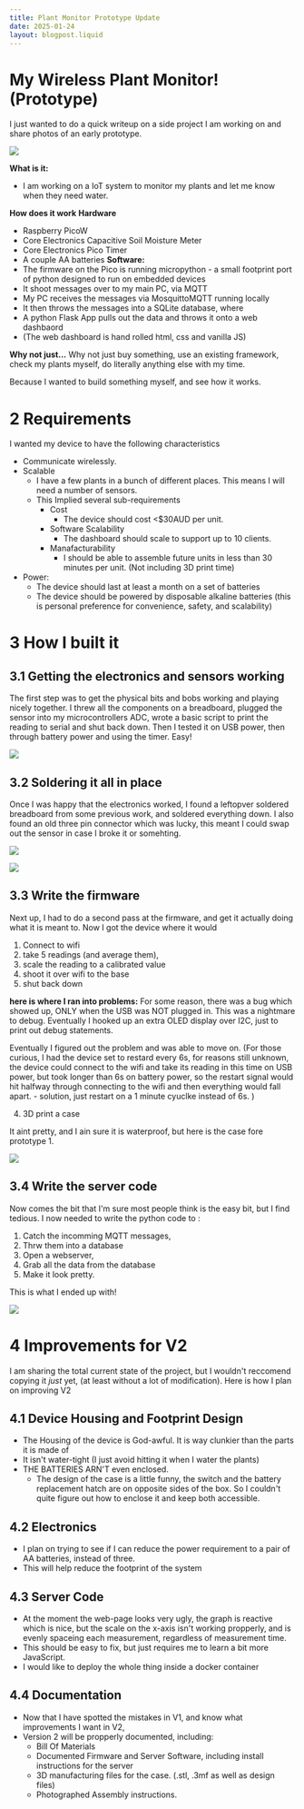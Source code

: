 ```yaml
---
title: Plant Monitor Prototype Update
date: 2025-01-24
layout: blogpost.liquid
---
```




# My Wireless Plant Monitor! (Prototype)

I just wanted to do a quick writeup on a side project I am working on and share photos of an early prototype.


![](/Assets/20240124Plant.png)

**What is it:**
- I am working on a IoT system to monitor my plants and let me know when they need water.

**How does it work**
**Hardware**
- Raspberry PicoW
- Core Electronics Capacitive Soil Moisture Meter
- Core Electronics Pico Timer
- A couple AA batteries
**Software:**
- The firmware on the Pico is running micropython - a small footprint port of python designed to run on embedded devices
- It shoot messages over to my main PC, via MQTT
- My PC receives the messages via MosquittoMQTT running locally
- It then throws the messages into a SQLite database, where
- A python Flask App pulls out the data and throws it onto a web dashbaord
- (The web dashboard is hand rolled html, css and vanilla JS)


**Why not just...**
Why not just buy something, use an existing framework, check my plants myself, do literally anything else with my time.

Because I wanted to build something myself, and see how it works.

# 2 Requirements
I wanted my device to have the following characteristics

- Communicate wirelessly.
- Scalable
	- I have a few plants in a bunch of different places. This means I will need a number of sensors.
	- This Implied several sub-requirements
		- Cost
			- The device should cost <$30AUD per unit.
		- Software Scalability
			- The dashboard should scale to support up to 10 clients.
		- Manafacturability
			- I should be able to assemble future units in less than 30 minutes per unit. (Not including 3D print time)
- Power:
	- The device should last at least a month on a set of batteries
	- The device should be powered by disposable alkaline batteries (this is personal preference for convenience, safety, and scalability)

# 3 How I built it
## 3.1 Getting the electronics and sensors working

The first step was to get the physical bits and bobs working and playing nicely together. I threw all the components on a breadboard, plugged the sensor into my microcontrollers ADC, wrote a basic script to print the reading to serial and shut back down. Then I tested it on USB power, then through battery power and using the timer. Easy!


![](/Assets/20240124PlantMonitorBreadboard.png)


## 3.2 Soldering it all in place

Once I was happy that the electronics worked, I found a leftopver soldered breadboard from some previous work, and soldered everything down. I also found an old three pin connector which was lucky, this meant I could swap out the sensor in case I broke it or somehting.


![](/Assets/20240124PlantMonitorCircuitboard.png)


![](/Assets/20240124Circuitboardback.png)

## 3.3 Write the firmware

Next up, I had to do a second pass at the firmware, and get it actually doing what it is meant to. Now I got the device where it would
1. Connect to wifi
2. take 5 readings (and average them),
3. scale the reading to a calibrated value
4. shoot it over wifi to the base
5. shut back down

**here is where I ran into problems:** For some reason, there was a bug which showed up, ONLY when the USB was NOT plugged in. This was a nightmare to debug. Eventually I hooked up an extra OLED display over I2C, just to print out debug statements.

Eventually I figured out the problem and was able to move on. (For those curious, I had the device set to restard every 6s, for reasons still unknown, the device could connect to the wifi and take its reading in this time on USB power, but took longer than 6s on battery power, so the restart signal would hit halfway through connecting to the wifi and then everything would fall apart. - solution, just restart on a 1 minute cyuclke instead of 6s. )

4. 3D print a case

It aint pretty, and I ain sure it is waterproof, but here is the case fore prototype 1.



![](Assets/20240124FinalProduct.png)


## 3.4 Write the server code

Now comes the bit that I'm sure most people think is the easy bit, but I find tedious. I now needed to write the python code to :
1. Catch the incomming MQTT messages,
2. Thrw them into a database
3. Open a webserver,
4. Grab all the data from the database
5. Make it look pretty.

This is what I ended up with!


![](/Assets/20240124PlantMonitorDashboard.png)

# 4 Improvements for V2
I am sharing the total current state of the project, but I wouldn't reccomend copying it *just* yet, (at least without a lot of modification). Here is how I plan on improving V2

## 4.1 Device Housing and Footprint Design
- The Housing of the device is God-awful. It is way clunkier than the parts it is made of
- It isn't water-tight (I just avoid hitting it when I water the plants)
- THE BATTERIES ARN'T even enclosed.
	- The design of the case is a little funny, the switch and the battery replacement hatch are on opposite sides of the box. So I couldn't quite figure out how to enclose it and keep both accessible.
## 4.2 Electronics
- I plan on trying to see if I can reduce the power requirement to a pair of AA batteries, instead of three.
- This will help reduce the footprint of the system
## 4.3 Server Code
- At the moment the web-page looks very ugly, the graph is reactive which is nice, but the scale on the x-axis isn't working propperly, and is evenly spaceing each measurement, regardless of measurement time.
- This should be easy to fix, but just requires me to learn a bit more JavaScript.
- I would like to deploy the whole thing inside a docker container

## 4.4 Documentation
- Now that I have spotted the mistakes in V1, and know what improvements I want in V2,
- Version 2 will be propperly documented, including:
	- Bill Of Materials
	- Documented Firmware and Server Software, including install instructions for the server
	- 3D manufacturing files for the case. (.stl, .3mf as well as design files)
	- Photographed Assembly instructions.
